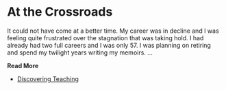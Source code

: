 # At the Crossroads

It could not have come at a better time.  My career was in decline and I was
feeling quite frustrated over the stagnation that was taking hold.  I had
already had two full careers and I was only 57.  I was planning on retiring and
spend my twilight years writing my memoirs. ...


**Read More**

* [Discovering Teaching](https://shrinking-world.com/blog/Teaching)
